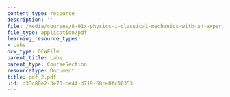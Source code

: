 ```yaml
---
content_type: resource
description: ''
file: /media/courses/8-01x-physics-i-classical-mechanics-with-an-experimental-focus-fall-2002/d33c80e23e70ce44d71960ce0fc10353_pdf_2.pdf
file_type: application/pdf
learning_resource_types:
- Labs
ocw_type: OCWFile
parent_title: Labs
parent_type: CourseSection
resourcetype: Document
title: pdf_2.pdf
uid: d33c80e2-3e70-ce44-d719-60ce0fc10353
---
```


